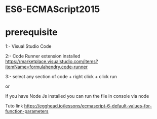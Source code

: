 # ES6-ECMAScript2015

prerequisite
=======================
1:- 
Visual Studio Code

2:-
Code Runner extension installed
https://marketplace.visualstudio.com/items?itemName=formulahendry.code-runner

3:-
select any section of code + right click + click run

or 

If you have Node Js installed you can run the file in console via node


Tuto link
https://egghead.io/lessons/ecmascript-6-default-values-for-function-parameters